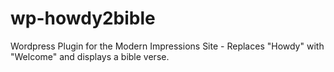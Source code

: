 # wp-howdy2bible
Wordpress Plugin for the Modern Impressions Site - Replaces "Howdy" with "Welcome" and displays a bible verse.

